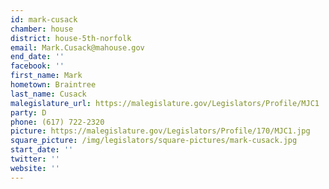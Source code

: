 ```yaml
---
id: mark-cusack
chamber: house
district: house-5th-norfolk
email: Mark.Cusack@mahouse.gov
end_date: ''
facebook: ''
first_name: Mark
hometown: Braintree
last_name: Cusack
malegislature_url: https://malegislature.gov/Legislators/Profile/MJC1
party: D
phone: (617) 722-2320
picture: https://malegislature.gov/Legislators/Profile/170/MJC1.jpg
square_picture: /img/legislators/square-pictures/mark-cusack.jpg
start_date: ''
twitter: ''
website: ''
---
```

